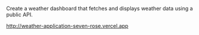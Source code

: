 Create a weather dashboard that fetches and displays weather data using a public API.

http://weather-application-seven-rose.vercel.app
